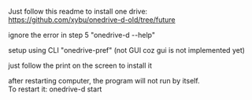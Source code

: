 Just follow this readme to install one drive: https://github.com/xybu/onedrive-d-old/tree/future

ignore the error in step 5 "onedrive-d --help"

setup using CLI "onedrive-pref" (not GUI coz gui is not implemented yet)

just follow the print on the screen to install it

after restarting computer, the program will not run by itself.  
To restart it: onedrive-d start
